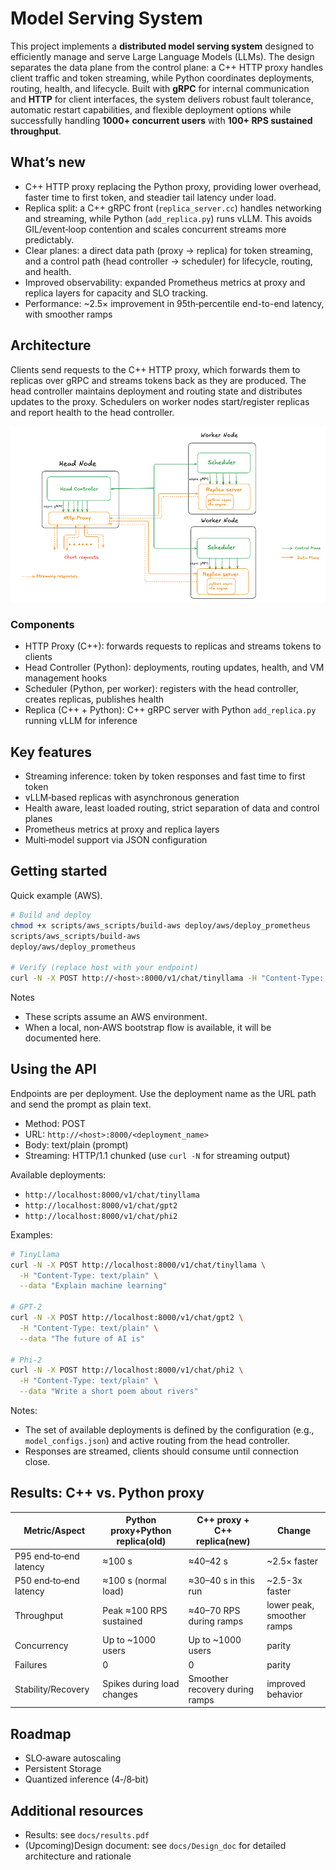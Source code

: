 # Model Serving System

This project implements a **distributed model serving system** designed to efficiently manage and serve Large 
Language Models (LLMs). The design separates the data plane from the control plane: a C++ HTTP proxy handles client traffic and token streaming, while Python coordinates deployments, routing, health, and lifecycle. Built with **gRPC** for internal communication and **HTTP** for client interfaces, the system delivers robust fault tolerance, automatic restart capabilities, and flexible deployment options while successfully handling **1000+ concurrent users** with **100+ RPS sustained throughput**.

## What’s new
- C++ HTTP proxy replacing the Python proxy, providing lower overhead, faster time to first token, and steadier tail latency under load.
- Replica split: a C++ gRPC front (`replica_server.cc`) handles networking and streaming, while Python (`add_replica.py`) runs vLLM. This avoids GIL/event‑loop contention and scales concurrent streams more predictably.
- Clear planes: a direct data path (proxy → replica) for token streaming, and a control path (head controller → scheduler) for lifecycle, routing, and health.
- Improved observability: expanded Prometheus metrics at proxy and replica layers for capacity and SLO tracking.
- Performance: ~2.5× improvement in 95th‑percentile end-to-end latency, with smoother ramps

## Architecture
Clients send requests to the C++ HTTP proxy, which forwards them to replicas over gRPC and streams tokens back as they are produced. The head controller maintains deployment and routing state and distributes updates to the proxy. Schedulers on worker nodes start/register replicas and report health to the head controller.

![Architecture](docs/images/architecture.png)

### Components
- HTTP Proxy (C++): forwards requests to replicas and streams tokens to clients
- Head Controller (Python): deployments, routing updates, health, and VM management hooks
- Scheduler (Python, per worker): registers with the head controller, creates replicas, publishes health
- Replica (C++ + Python): C++ gRPC server with Python `add_replica.py` running vLLM for inference

## Key features
- Streaming inference: token by token responses and fast time to first token
- vLLM‑based replicas with asynchronous generation
- Health aware, least loaded routing, strict separation of data and control planes
- Prometheus metrics at proxy and replica layers
- Multi‑model support via JSON configuration

## Getting started

Quick example (AWS).

```bash
# Build and deploy
chmod +x scripts/aws_scripts/build-aws deploy/aws/deploy_prometheus
scripts/aws_scripts/build-aws
deploy/aws/deploy_prometheus

# Verify (replace host with your endpoint)
curl -N -X POST http://<host>:8000/v1/chat/tinyllama -H "Content-Type: text/plain" --data "What is machine learning."
```

Notes
- These scripts assume an AWS environment.
- When a local, non‑AWS bootstrap flow is available, it will be documented here.

## Using the API

Endpoints are per deployment. Use the deployment name as the URL path and send the prompt as plain text.

- Method: POST
- URL: `http://<host>:8000/<deployment_name>`
- Body: text/plain (prompt)
- Streaming: HTTP/1.1 chunked (use `curl -N`  for streaming output)

Available deployments:
- `http://localhost:8000/v1/chat/tinyllama`
- `http://localhost:8000/v1/chat/gpt2`
- `http://localhost:8000/v1/chat/phi2`

Examples:
```bash
# TinyLlama
curl -N -X POST http://localhost:8000/v1/chat/tinyllama \
  -H "Content-Type: text/plain" \
  --data "Explain machine learning"

# GPT-2
curl -N -X POST http://localhost:8000/v1/chat/gpt2 \
  -H "Content-Type: text/plain" \
  --data "The future of AI is"

# Phi-2
curl -N -X POST http://localhost:8000/v1/chat/phi2 \
  -H "Content-Type: text/plain" \
  --data "Write a short poem about rivers"
```

Notes:
- The set of available deployments is defined by the configuration (e.g., `model_configs.json`) and active routing from the head controller.
- Responses are streamed, clients should consume until connection close.


## Results: C++ vs. Python proxy 
| Metric/Aspect | Python proxy+Python replica(old) | C++ proxy + C++ replica(new) | Change |
|---|---|---|---|
| P95 end‑to‑end latency | ≈100 s | ≈40–42 s | ~2.5× faster |
| P50 end‑to‑end latency | ≈100 s (normal load) | ≈30–40 s in this run | ~2.5-3x faster |
| Throughput | Peak ≈100 RPS sustained | ≈40–70 RPS during ramps | lower peak, smoother ramps |
| Concurrency | Up to ~1000 users | Up to ~1000 users | parity |
| Failures | 0 | 0 | parity |
| Stability/Recovery | Spikes during load changes | Smoother recovery during ramps | improved behavior |

## Roadmap
- SLO‑aware autoscaling
- Persistent Storage
- Quantized inference (4‑/8‑bit)

## Additional resources
- Results: see `docs/results.pdf`
- (Upcoming)Design document: see `docs/Design_doc` for detailed architecture and rationale



